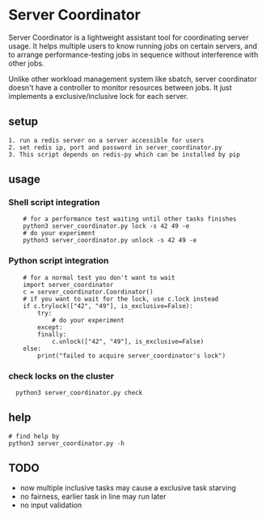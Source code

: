 # Server Coordinator

Server Coordinator is a lightweight assistant tool for coordinating server usage. It helps multiple users to know running jobs on certain servers, and to arrange performance-testing jobs in sequence without interference with other jobs.

Unlike other workload management system like sbatch, server coordinator doesn't have a controller to monitor resources between jobs. It just implements a exclusive/inclusive lock for each server.

## setup

    1. run a redis server on a server accessible for users
    2. set redis ip, port and password in server_coordinator.py
    3. This script depends on redis-py which can be installed by pip

## usage

### Shell script integration
```
    # for a performance test waiting until other tasks finishes
    python3 server_coordinator.py lock -s 42 49 -e
    # do your experiment
    python3 server_coordinator.py unlock -s 42 49 -e
```
### Python script integration
```
    # for a normal test you don't want to wait
    import server_coordinator
    c = server_coordinator.Coordinator()
    # if you want to wait for the lock, use c.lock instead
    if c.trylock(["42", "49"], is_exclusive=False):
        try:
            # do your experiment
        except:
        finally:
            c.unlock(["42", "49"], is_exclusive=False)
    else:
        print("failed to acquire server_coordinator's lock")
```
### check locks on the cluster

```
  python3 server_coordinator.py check
```

## help

    # find help by
    python3 server_coordinator.py -h

## TODO

+ now multiple inclusive tasks may cause a exclusive task starving
+ no fairness, earlier task in line may run later
+ no input validation
